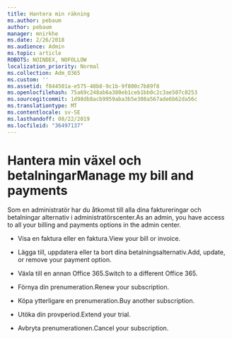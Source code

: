 ```yaml
---
title: Hantera min räkning
ms.author: pebaum
author: pebaum
manager: mnirkhe
ms.date: 2/26/2018
ms.audience: Admin
ms.topic: article
ROBOTS: NOINDEX, NOFOLLOW
localization_priority: Normal
ms.collection: Adm_O365
ms.custom: ''
ms.assetid: f844501a-e575-48b8-9c1b-9f800c7b89f8
ms.openlocfilehash: 75a69c248ab6a380eb1ceb1bb0c2c3ae507c8253
ms.sourcegitcommit: 1d98db8acb9959aba3b5e308a567ade6b62da56c
ms.translationtype: MT
ms.contentlocale: sv-SE
ms.lasthandoff: 08/22/2019
ms.locfileid: "36497137"
---
```

# <a name="manage-my-bill-and-payments"></a><span data-ttu-id="dfeef-102">Hantera min växel och betalningar</span><span class="sxs-lookup"><span data-stu-id="dfeef-102">Manage my bill and payments</span></span>

<span data-ttu-id="dfeef-103">Som en administratör har du åtkomst till alla dina faktureringar och betalningar alternativ i administratörscenter.</span><span class="sxs-lookup"><span data-stu-id="dfeef-103">As an admin, you have access to all your billing and payments options in the admin center.</span></span>
  
- <span data-ttu-id="dfeef-104">Visa en faktura eller en faktura.</span><span class="sxs-lookup"><span data-stu-id="dfeef-104">View your bill or invoice.</span></span>
    
- <span data-ttu-id="dfeef-105">Lägga till, uppdatera eller ta bort dina betalningsalternativ.</span><span class="sxs-lookup"><span data-stu-id="dfeef-105">Add, update, or remove your payment option.</span></span>
    
- <span data-ttu-id="dfeef-106">Växla till en annan Office 365.</span><span class="sxs-lookup"><span data-stu-id="dfeef-106">Switch to a different Office 365.</span></span>
    
- <span data-ttu-id="dfeef-107">Förnya din prenumeration.</span><span class="sxs-lookup"><span data-stu-id="dfeef-107">Renew your subscription.</span></span>
    
- <span data-ttu-id="dfeef-108">Köpa ytterligare en prenumeration.</span><span class="sxs-lookup"><span data-stu-id="dfeef-108">Buy another subscription.</span></span>
    
- <span data-ttu-id="dfeef-109">Utöka din provperiod.</span><span class="sxs-lookup"><span data-stu-id="dfeef-109">Extend your trial.</span></span>
    
- <span data-ttu-id="dfeef-110">Avbryta prenumerationen.</span><span class="sxs-lookup"><span data-stu-id="dfeef-110">Cancel your subscription.</span></span>
    

